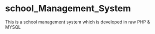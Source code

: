 # school_Management_System
This is a school management system which is developed in raw PHP &amp; MYSQL
